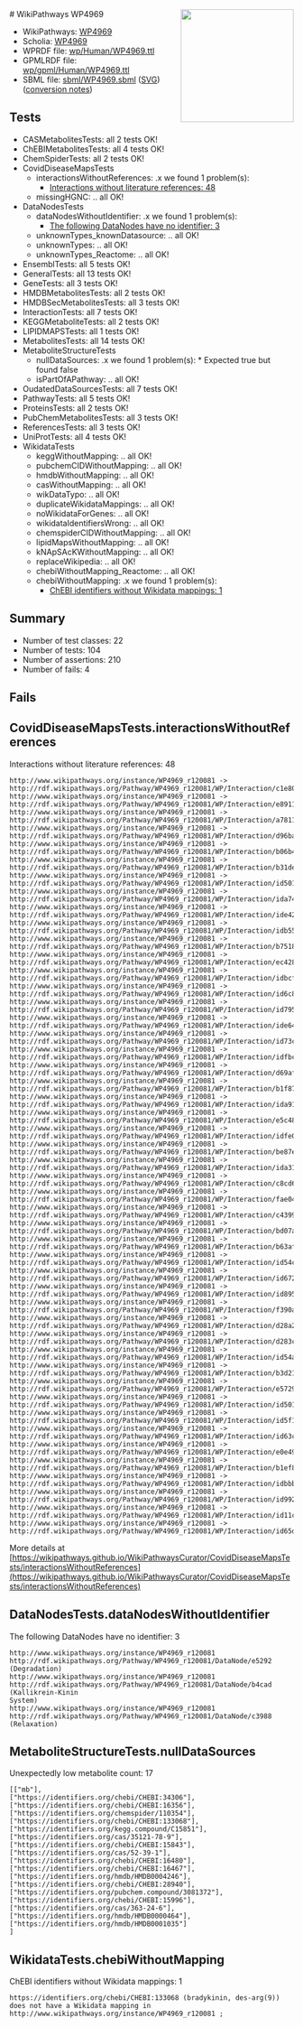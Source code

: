 <img style="float: right; width: 200px" src="../logo.png" />
# WikiPathways WP4969

* WikiPathways: [WP4969](https://identifiers.org/wikipathways:WP4969)
* Scholia: [WP4969](https://scholia.toolforge.org/wikipathways/WP4969)
* WPRDF file: [wp/Human/WP4969.ttl](../wp/Human/WP4969.ttl)
* GPMLRDF file: [wp/gpml/Human/WP4969.ttl](../wp/gpml/Human/WP4969.ttl)
* SBML file: [sbml/WP4969.sbml](../sbml/WP4969.sbml) ([SVG](../sbml/WP4969.svg)) ([conversion notes](../sbml/WP4969.txt))

## Tests
* CASMetabolitesTests: all 2 tests OK!
* ChEBIMetabolitesTests: all 4 tests OK!
* ChemSpiderTests: all 2 tests OK!
* CovidDiseaseMapsTests
    * interactionsWithoutReferences: .x we found 1 problem(s):
        * [Interactions without literature references: 48](#9701cd46)
    * missingHGNC: .. all OK!
* DataNodesTests
    * dataNodesWithoutIdentifier: .x we found 1 problem(s):
        * [The following DataNodes have no identifier: 3](#d2d32fa2)
    * unknownTypes_knownDatasource: .. all OK!
    * unknownTypes: .. all OK!
    * unknownTypes_Reactome: .. all OK!
* EnsemblTests: all 5 tests OK!
* GeneralTests: all 13 tests OK!
* GeneTests: all 3 tests OK!
* HMDBMetabolitesTests: all 2 tests OK!
* HMDBSecMetabolitesTests: all 3 tests OK!
* InteractionTests: all 7 tests OK!
* KEGGMetaboliteTests: all 2 tests OK!
* LIPIDMAPSTests: all 1 tests OK!
* MetabolitesTests: all 14 tests OK!
* MetaboliteStructureTests
    * nullDataSources: .x we found 1 problem(s):
            * Expected true but found false
    * isPartOfAPathway: .. all OK!
* OudatedDataSourcesTests: all 7 tests OK!
* PathwayTests: all 5 tests OK!
* ProteinsTests: all 2 tests OK!
* PubChemMetabolitesTests: all 3 tests OK!
* ReferencesTests: all 3 tests OK!
* UniProtTests: all 4 tests OK!
* WikidataTests
    * keggWithoutMapping: .. all OK!
    * pubchemCIDWithoutMapping: .. all OK!
    * hmdbWithoutMapping: .. all OK!
    * casWithoutMapping: .. all OK!
    * wikDataTypo: .. all OK!
    * duplicateWikidataMappings: .. all OK!
    * noWikidataForGenes: .. all OK!
    * wikidataIdentifiersWrong: .. all OK!
    * chemspiderCIDWithoutMapping: .. all OK!
    * lipidMapsWithoutMapping: .. all OK!
    * kNApSAcKWithoutMapping: .. all OK!
    * replaceWikipedia: .. all OK!
    * chebiWithoutMapping_Reactome: .. all OK!
    * chebiWithoutMapping: .x we found 1 problem(s):
        * [ChEBI identifiers without Wikidata mappings: 1](#a8d554cd)


## Summary

* Number of test classes: 22
* Number of tests: 104
* Number of assertions: 210
* Number of fails: 4

## Fails

<a name="9701cd46" />

## CovidDiseaseMapsTests.interactionsWithoutReferences

Interactions without literature references: 48
```
http://www.wikipathways.org/instance/WP4969_r120081 -> http://rdf.wikipathways.org/Pathway/WP4969_r120081/WP/Interaction/c1e80
http://www.wikipathways.org/instance/WP4969_r120081 -> http://rdf.wikipathways.org/Pathway/WP4969_r120081/WP/Interaction/e8911
http://www.wikipathways.org/instance/WP4969_r120081 -> http://rdf.wikipathways.org/Pathway/WP4969_r120081/WP/Interaction/a7811
http://www.wikipathways.org/instance/WP4969_r120081 -> http://rdf.wikipathways.org/Pathway/WP4969_r120081/WP/Interaction/d96ba
http://www.wikipathways.org/instance/WP4969_r120081 -> http://rdf.wikipathways.org/Pathway/WP4969_r120081/WP/Interaction/b06b4
http://www.wikipathways.org/instance/WP4969_r120081 -> http://rdf.wikipathways.org/Pathway/WP4969_r120081/WP/Interaction/b31de
http://www.wikipathways.org/instance/WP4969_r120081 -> http://rdf.wikipathways.org/Pathway/WP4969_r120081/WP/Interaction/id501f9be8_2
http://www.wikipathways.org/instance/WP4969_r120081 -> http://rdf.wikipathways.org/Pathway/WP4969_r120081/WP/Interaction/ida74e8c
http://www.wikipathways.org/instance/WP4969_r120081 -> http://rdf.wikipathways.org/Pathway/WP4969_r120081/WP/Interaction/ide42ad8d5
http://www.wikipathways.org/instance/WP4969_r120081 -> http://rdf.wikipathways.org/Pathway/WP4969_r120081/WP/Interaction/idb55155be
http://www.wikipathways.org/instance/WP4969_r120081 -> http://rdf.wikipathways.org/Pathway/WP4969_r120081/WP/Interaction/b7518
http://www.wikipathways.org/instance/WP4969_r120081 -> http://rdf.wikipathways.org/Pathway/WP4969_r120081/WP/Interaction/ec428
http://www.wikipathways.org/instance/WP4969_r120081 -> http://rdf.wikipathways.org/Pathway/WP4969_r120081/WP/Interaction/idbcf919df
http://www.wikipathways.org/instance/WP4969_r120081 -> http://rdf.wikipathways.org/Pathway/WP4969_r120081/WP/Interaction/id6c85e882
http://www.wikipathways.org/instance/WP4969_r120081 -> http://rdf.wikipathways.org/Pathway/WP4969_r120081/WP/Interaction/id7951d7ac
http://www.wikipathways.org/instance/WP4969_r120081 -> http://rdf.wikipathways.org/Pathway/WP4969_r120081/WP/Interaction/ide64f6ad9
http://www.wikipathways.org/instance/WP4969_r120081 -> http://rdf.wikipathways.org/Pathway/WP4969_r120081/WP/Interaction/id73c52fb1
http://www.wikipathways.org/instance/WP4969_r120081 -> http://rdf.wikipathways.org/Pathway/WP4969_r120081/WP/Interaction/idfbc3672
http://www.wikipathways.org/instance/WP4969_r120081 -> http://rdf.wikipathways.org/Pathway/WP4969_r120081/WP/Interaction/d69af
http://www.wikipathways.org/instance/WP4969_r120081 -> http://rdf.wikipathways.org/Pathway/WP4969_r120081/WP/Interaction/b1f87
http://www.wikipathways.org/instance/WP4969_r120081 -> http://rdf.wikipathways.org/Pathway/WP4969_r120081/WP/Interaction/ida91dd59d
http://www.wikipathways.org/instance/WP4969_r120081 -> http://rdf.wikipathways.org/Pathway/WP4969_r120081/WP/Interaction/e5c48
http://www.wikipathways.org/instance/WP4969_r120081 -> http://rdf.wikipathways.org/Pathway/WP4969_r120081/WP/Interaction/idfe038846
http://www.wikipathways.org/instance/WP4969_r120081 -> http://rdf.wikipathways.org/Pathway/WP4969_r120081/WP/Interaction/be87e
http://www.wikipathways.org/instance/WP4969_r120081 -> http://rdf.wikipathways.org/Pathway/WP4969_r120081/WP/Interaction/ida315d709
http://www.wikipathways.org/instance/WP4969_r120081 -> http://rdf.wikipathways.org/Pathway/WP4969_r120081/WP/Interaction/c8cd6
http://www.wikipathways.org/instance/WP4969_r120081 -> http://rdf.wikipathways.org/Pathway/WP4969_r120081/WP/Interaction/fae04
http://www.wikipathways.org/instance/WP4969_r120081 -> http://rdf.wikipathways.org/Pathway/WP4969_r120081/WP/Interaction/c4399
http://www.wikipathways.org/instance/WP4969_r120081 -> http://rdf.wikipathways.org/Pathway/WP4969_r120081/WP/Interaction/bd07a
http://www.wikipathways.org/instance/WP4969_r120081 -> http://rdf.wikipathways.org/Pathway/WP4969_r120081/WP/Interaction/b63af
http://www.wikipathways.org/instance/WP4969_r120081 -> http://rdf.wikipathways.org/Pathway/WP4969_r120081/WP/Interaction/id54c92813
http://www.wikipathways.org/instance/WP4969_r120081 -> http://rdf.wikipathways.org/Pathway/WP4969_r120081/WP/Interaction/id672631f5
http://www.wikipathways.org/instance/WP4969_r120081 -> http://rdf.wikipathways.org/Pathway/WP4969_r120081/WP/Interaction/id8956bc93
http://www.wikipathways.org/instance/WP4969_r120081 -> http://rdf.wikipathways.org/Pathway/WP4969_r120081/WP/Interaction/f390a
http://www.wikipathways.org/instance/WP4969_r120081 -> http://rdf.wikipathways.org/Pathway/WP4969_r120081/WP/Interaction/d28a2
http://www.wikipathways.org/instance/WP4969_r120081 -> http://rdf.wikipathways.org/Pathway/WP4969_r120081/WP/Interaction/d283c
http://www.wikipathways.org/instance/WP4969_r120081 -> http://rdf.wikipathways.org/Pathway/WP4969_r120081/WP/Interaction/id54a8211b
http://www.wikipathways.org/instance/WP4969_r120081 -> http://rdf.wikipathways.org/Pathway/WP4969_r120081/WP/Interaction/b3d21
http://www.wikipathways.org/instance/WP4969_r120081 -> http://rdf.wikipathways.org/Pathway/WP4969_r120081/WP/Interaction/e5729
http://www.wikipathways.org/instance/WP4969_r120081 -> http://rdf.wikipathways.org/Pathway/WP4969_r120081/WP/Interaction/id501f9be8_1
http://www.wikipathways.org/instance/WP4969_r120081 -> http://rdf.wikipathways.org/Pathway/WP4969_r120081/WP/Interaction/id5f119cca
http://www.wikipathways.org/instance/WP4969_r120081 -> http://rdf.wikipathways.org/Pathway/WP4969_r120081/WP/Interaction/id63c55d3
http://www.wikipathways.org/instance/WP4969_r120081 -> http://rdf.wikipathways.org/Pathway/WP4969_r120081/WP/Interaction/e0e49
http://www.wikipathways.org/instance/WP4969_r120081 -> http://rdf.wikipathways.org/Pathway/WP4969_r120081/WP/Interaction/b1ef8
http://www.wikipathways.org/instance/WP4969_r120081 -> http://rdf.wikipathways.org/Pathway/WP4969_r120081/WP/Interaction/idbbb881c9
http://www.wikipathways.org/instance/WP4969_r120081 -> http://rdf.wikipathways.org/Pathway/WP4969_r120081/WP/Interaction/id99222b0a
http://www.wikipathways.org/instance/WP4969_r120081 -> http://rdf.wikipathways.org/Pathway/WP4969_r120081/WP/Interaction/id11cf8705
http://www.wikipathways.org/instance/WP4969_r120081 -> http://rdf.wikipathways.org/Pathway/WP4969_r120081/WP/Interaction/id65de959d
```

More details at [https://wikipathways.github.io/WikiPathwaysCurator/CovidDiseaseMapsTests/interactionsWithoutReferences](https://wikipathways.github.io/WikiPathwaysCurator/CovidDiseaseMapsTests/interactionsWithoutReferences)

<a name="d2d32fa2" />

## DataNodesTests.dataNodesWithoutIdentifier

The following DataNodes have no identifier: 3
```
http://www.wikipathways.org/instance/WP4969_r120081 http://rdf.wikipathways.org/Pathway/WP4969_r120081/DataNode/e5292 (Degradation)
http://www.wikipathways.org/instance/WP4969_r120081 http://rdf.wikipathways.org/Pathway/WP4969_r120081/DataNode/b4cad (Kallikrein-Kinin
System)
http://www.wikipathways.org/instance/WP4969_r120081 http://rdf.wikipathways.org/Pathway/WP4969_r120081/DataNode/c3988 (Relaxation)
```

<a name="91904190" />

## MetaboliteStructureTests.nullDataSources

Unexpectedly low metabolite count: 17
```
[["mb"],
["https://identifiers.org/chebi/CHEBI:34306"],
["https://identifiers.org/chebi/CHEBI:16356"],
["https://identifiers.org/chemspider/110354"],
["https://identifiers.org/chebi/CHEBI:133068"],
["https://identifiers.org/kegg.compound/C15851"],
["https://identifiers.org/cas/35121-78-9"],
["https://identifiers.org/chebi/CHEBI:15843"],
["https://identifiers.org/cas/52-39-1"],
["https://identifiers.org/chebi/CHEBI:16480"],
["https://identifiers.org/chebi/CHEBI:16467"],
["https://identifiers.org/hmdb/HMDB0004246"],
["https://identifiers.org/chebi/CHEBI:28940"],
["https://identifiers.org/pubchem.compound/3081372"],
["https://identifiers.org/chebi/CHEBI:15996"],
["https://identifiers.org/cas/363-24-6"],
["https://identifiers.org/hmdb/HMDB0000464"],
["https://identifiers.org/hmdb/HMDB0001035"]
]
```

<a name="a8d554cd" />

## WikidataTests.chebiWithoutMapping

ChEBI identifiers without Wikidata mappings: 1
```
https://identifiers.org/chebi/CHEBI:133068 (bradykinin, des-arg(9)) does not have a Wikidata mapping in http://www.wikipathways.org/instance/WP4969_r120081 ; 
```


